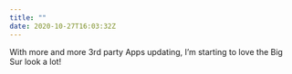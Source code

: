 ```yaml
---
title: ""
date: 2020-10-27T16:03:32Z
---
```

With more and more 3rd party Apps updating, I’m starting to love the Big Sur look a lot!